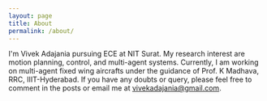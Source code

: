 ```yaml
---
layout: page
title: About
permalink: /about/
---
```


I'm Vivek Adajania pursuing ECE at NIT Surat. My research interest are motion planning, control, and multi-agent systems. Currently, I am working on multi-agent fixed wing aircrafts under the guidance of Prof. K Madhava, RRC, IIIT-Hyderabad. If you have any doubts or query, please feel free to comment in the posts or email me at [vivekadajania@gmail.com](mailto:vivekadajania@gmail.com). 
